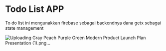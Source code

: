 # Todo List APP
To do list ini mengunakkan firebase sebagai backendnya dana getx sebagai state management

![Uploading Gray Peach Purple Green Modern Product Launch Plan Presentation (1).png…]()
